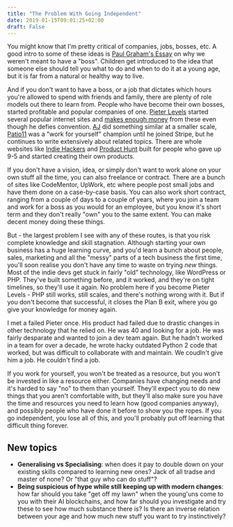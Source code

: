 ```yaml
---
title: "The Problem With Going Independent"
date: 2019-01-15T09:01:25+02:00
draft: False
---
```


You might know that I'm pretty critical of companies, jobs, bosses, etc. A good intro to some of these ideas is [Paul Graham's Essay](http://www.paulgraham.com/boss.html) on why we weren't meant to have a "boss". Children get introduced to the idea that someone else should tell you what to do and when to do it at a young age, but it is far from a natural or healthy way to live.

And if you don't want to have a boss, or a job that dictates which hours you're allowed to spend with friends and family, there are plenty of role models out there to learn from. People who have become their own bosses, started profitable and popular companies of one. [Pieter Levels](https://levels.io/) started several popular internet sites and [makes enough money](http://nomadlist.io/open) from these even though he defies convention. [AJ](https://twitter.com/ajlkn?lang=en) did something similar at a smaller scale, [Patio11](https://twitter.com/patio11) was a "work for yourself" champion until he joined Stripe, but he continues to write extensively about related topics. There are whole websites like [Indie Hackers](https://www.indiehackers.com/) and [Product Hunt](https://www.producthunt.com/) built for people who gave up 9-5 and started creating their own products. 

If you don't have a vision, idea, or simply don't want to work alone on your own stuff all the time, you can also freelance or contract. There are a bunch of sites like CodeMentor, UpWork, etc where people post small jobs and have them done on a case-by-case basis. You can also work short contract, ranging from a couple of days to a couple of years, where you join a team and work for a boss as you would for an employee, but you know it's short term and they don't really "own" you to the same extent. You can make decent money doing these things.

But - the largest problem I see with any of these routes, is that you risk complete knowledge and skill stagnation. Although starting your own business has a huge learning curve, and you'd learn a bunch about people, sales, marketing and all the "messy" parts of a tech business the first time, you'll soon realise you don't have any time to waste on trying *new* things. Most of the indie devs get stuck in fairly "old" technology, like WordPress or PHP. They've built something before, and it worked, and they're on tight timelines, so they'll use it again. No problem here if you become Pieter Levels - PHP still works, still scales, and there's nothing wrong with it. But if you don't become that successful, it closes the Plan B exit, where you go give your knowledge for money again.

I met a failed Pieter once. His product had failed due to drastic changes in other technology that he relied on. He was 40 and looking for a job. He was fairly desparate and wanted to join a dev team again. But he hadn't worked in a team for over a decade, he wrote hacky outdated Python 2 code that worked, but was difficult to collaborate with and maintain. We coudln't give him a job. He couldn't find a job. 

If you work for yourself, you won't be treated as a resource, but you won't be invested in like a resource either. Companies have changing needs and it's harded to say "no" to them than yourself. They'll expect you to do new things that you aren't comfortable with, but they'll also make sure you have the time and resources you need to learn how (good companies anyway), and possibly people who have done it before to show you the ropes. If you go independent, you lose all of this, and you'll probably put off learning that difficult thing forever. 

## New topics

* **Generalising vs Specialising**: when does it pay to double down on your existing skills compared to learning new ones? Jack of all tradse and master of none? Or "that guy who can do stuff"? 
* **Being suspicious of hype while still keeping up with modern changes**: how far should you take "get off my lawn" when the young'uns come to you with their AI blockchains, and how far should you investigate and try these to see how much substance there is? Is there an inverse relation between your age and how much new stuff you want to try instinctively? 

